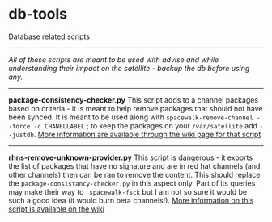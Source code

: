 db-tools
===

Database related scripts

---

_All of these scripts are meant to be used with advise and while understanding their impact on the satellite - backup the db before using any._

---
**package-consistency-checker.py**
This script adds to a channel packages based on criteria - it is meant to help remove packages that should not have been synced. It is meant to be used along with `spacewalk-remove-channel --force -c CHANELLABEL` ; to keep the packages on your `/var/satellite` add `--justdb`. [More information are available through the wiki page for that script](https://github.com/FDewaleyne/rhns-utils/wiki/package-consistency-checker)

---
**rhns-remove-unknown-provider.py**
This script is dangerous - it exports the list of packages that have no signature and are in red hat channels (and other channels) then can be ran to remove the content. This should replace the `package-consistancy-checker.py` in this aspect only. Part of its queries may make their way to ` spacewalk-fsck` but I am not so sure it would be such a good idea (it would burn beta channels!). [More information on this script is available on the wiki](https://github.com/FDewaleyne/rhns-utils/wiki/rhns-remove-unknown-provider)

